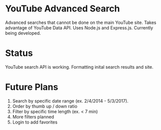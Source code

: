 # YouTube Advanced Search
Advanced searches that cannot be done on the main YouTube site. Takes advantage of YouTube Data API. Uses Node.js and Express.js. Currently being developed.

# Status
YouTube search API is working. Formatting inital search results and site.

# Future Plans
1. Search by specific date range (ex. 2/4/2014 - 5/3/2017).
2. Order by thumb up / down ratio
3. Filter by specific time length (ex. < 7 min)
4. More filters planned
5. Login to add favorites
